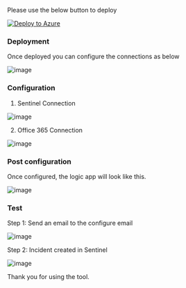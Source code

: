 



Please use the below button to deploy

[![Deploy to Azure](https://aka.ms/deploytoazurebutton)](https://portal.azure.com/#create/Microsoft.Template/uri/https%3A%2F%2Fraw.githubusercontent.com%2FAzure%2FAzure-Sentinel%2Fmaster%2FPlaybooks%2FCreate%2520Incidents%2520with%2520Email%2Fazuredeploy.json)

### Deployment

Once deployed you can configure the connections as below

![image](https://user-images.githubusercontent.com/20562985/196198346-2dbde9ca-9812-4c49-a0e6-d3ebca777bb3.png)


### Configuration

1. Sentinel Connection

![image](https://user-images.githubusercontent.com/20562985/196175586-0fd33803-6fd3-4429-8af4-945c8a0c8511.png)


2. Office 365 Connection

![image](https://user-images.githubusercontent.com/20562985/196175803-51712fbb-1bb4-4279-9d96-64cc24bcf63f.png)

### Post configuration

Once configured, the logic app will look like this.

![image](https://user-images.githubusercontent.com/20562985/195930261-a883dbc0-37ff-401c-87a6-74d4eba7ffea.png)

### Test

Step 1: Send an email to the configure email

![image](https://user-images.githubusercontent.com/20562985/196176523-21e76ca7-705f-468e-beec-aa75b814f742.png)


Step 2: Incident created in Sentinel 

![image](https://user-images.githubusercontent.com/20562985/196183706-02062a9c-eea2-4fd1-9d57-4bf540456341.png)


Thank you for using the tool.


